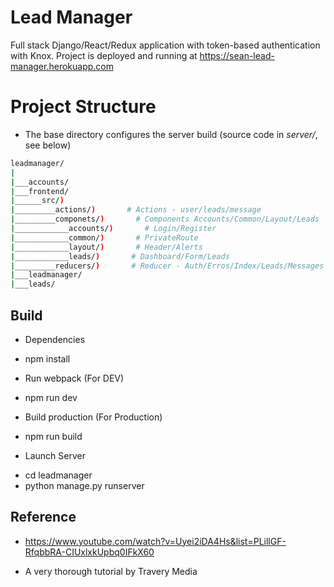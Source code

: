 # Lead Manager 

  Full stack Django/React/Redux application with token-based authentication with Knox. 
  Project is deployed and running at https://sean-lead-manager.herokuapp.com

# Project Structure
 * The base directory configures the server build (source code in *server/*, see below)
```bash
leadmanager/           
|   
|___accounts/            
|___frontend/        
|______src/)        
|_________actions/)       # Actions - user/leads/message
|_________componets/)       # Components Accounts/Common/Layout/Leads
|____________accounts/)       # Login/Register
|____________common/)       # PrivateRoute
|____________layout/)       # Header/Alerts
|____________leads/)       # Dashboard/Form/Leads
|_________reducers/)       # Reducer - Auth/Erros/Index/Leads/Messages
|___leadmanager/                 
|___leads/        
```

## Build 
* Dependencies
- npm install

* Run webpack (For DEV)
- npm run dev

* Build production (For Production)
- npm run build

* Launch Server
- cd leadmanager
- python manage.py runserver

## Reference 

* https://www.youtube.com/watch?v=Uyei2iDA4Hs&list=PLillGF-RfqbbRA-CIUxlxkUpbq0IFkX60
- A very thorough tutorial by Travery Media
